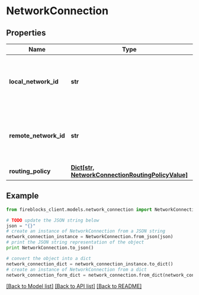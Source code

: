 # NetworkConnection


## Properties

Name | Type | Description | Notes
------------ | ------------- | ------------- | -------------
**local_network_id** | **str** | The network ID of the profile trying to create the connection. | 
**remote_network_id** | **str** | The network ID the profile is attempting to connect to. | 
**routing_policy** | [**Dict[str, NetworkConnectionRoutingPolicyValue]**](NetworkConnectionRoutingPolicyValue.md) |  | [optional] 

## Example

```python
from fireblocks_client.models.network_connection import NetworkConnection

# TODO update the JSON string below
json = "{}"
# create an instance of NetworkConnection from a JSON string
network_connection_instance = NetworkConnection.from_json(json)
# print the JSON string representation of the object
print NetworkConnection.to_json()

# convert the object into a dict
network_connection_dict = network_connection_instance.to_dict()
# create an instance of NetworkConnection from a dict
network_connection_form_dict = network_connection.from_dict(network_connection_dict)
```
[[Back to Model list]](../README.md#documentation-for-models) [[Back to API list]](../README.md#documentation-for-api-endpoints) [[Back to README]](../README.md)


